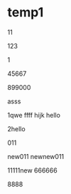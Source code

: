# temp1
11

123

1

45667

899000

asss

1qwe
ffff
hijk
hello

2hello

011

new011
newnew011

11111new
666666

8888
